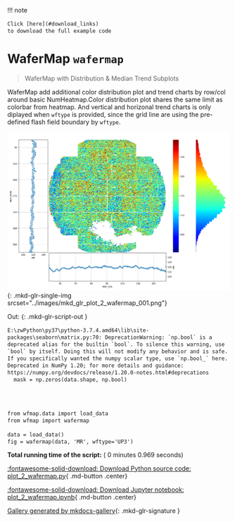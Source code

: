 
<!--
 DO NOT EDIT.
 THIS FILE WAS AUTOMATICALLY GENERATED BY mkdocs-gallery.
 TO MAKE CHANGES, EDIT THE SOURCE PYTHON FILE:
 "docs/examples/plot_2_wafermap.py"
 LINE NUMBERS ARE GIVEN BELOW.
-->

!!! note

    Click [here](#download_links)
    to download the full example code


WaferMap `wafermap`
=================================
> WaferMap with Distribution & Median Trend Subplots

WaferMap add additional color distribution plot and trend charts by row/col around basic NumHeatmap.Color distribution plot shares the same limit as colorbar from heatmap. And vertical and horizonal trend charts is only diplayed when `wftype` is provided, since the grid line are using the pre-defined flash field boundary by `wftype`.

<!-- GENERATED FROM PYTHON SOURCE LINES 9-15 -->


![plot 2 wafermap](./images/mkd_glr_plot_2_wafermap_001.png){: .mkd-glr-single-img srcset="../images/mkd_glr_plot_2_wafermap_001.png"}

Out:
{: .mkd-glr-script-out }

```{.shell .mkd-glr-script-out-disp }
E:\zwPython\py37\python-3.7.4.amd64\lib\site-packages\seaborn\matrix.py:70: DeprecationWarning: `np.bool` is a deprecated alias for the builtin `bool`. To silence this warning, use `bool` by itself. Doing this will not modify any behavior and is safe. If you specifically wanted the numpy scalar type, use `np.bool_` here.
Deprecated in NumPy 1.20; for more details and guidance: https://numpy.org/devdocs/release/1.20.0-notes.html#deprecations
  mask = np.zeros(data.shape, np.bool)

```







<br />

```{.python }

from wfmap.data import load_data
from wfmap import wafermap

data = load_data()
fig = wafermap(data, 'MR', wftype='UP3')
```


**Total running time of the script:** ( 0 minutes  0.969 seconds)

<div id="download_links"></div>



[:fontawesome-solid-download: Download Python source code: plot_2_wafermap.py](./plot_2_wafermap.py){ .md-button .center}

[:fontawesome-solid-download: Download Jupyter notebook: plot_2_wafermap.ipynb](./plot_2_wafermap.ipynb){ .md-button .center}


[Gallery generated by mkdocs-gallery](https://mkdocs-gallery.github.io){: .mkd-glr-signature }
